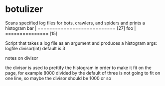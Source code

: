 # botulizer

Scans specified log files for bots, crawlers, and spiders and prints a histogram
bar             | =========================== [27]
foo             | =============== [15]


Script that takes a log file as an argument and produces a histogram
args: logfile divisor(int) default is 3

notes on divisor

the divisor is used to prettify the histogram in order to make it fit on the page,
for example 8000 divided by the default of three  is not going to fit on one line,
so maybe the divisor should be 1000 or so
